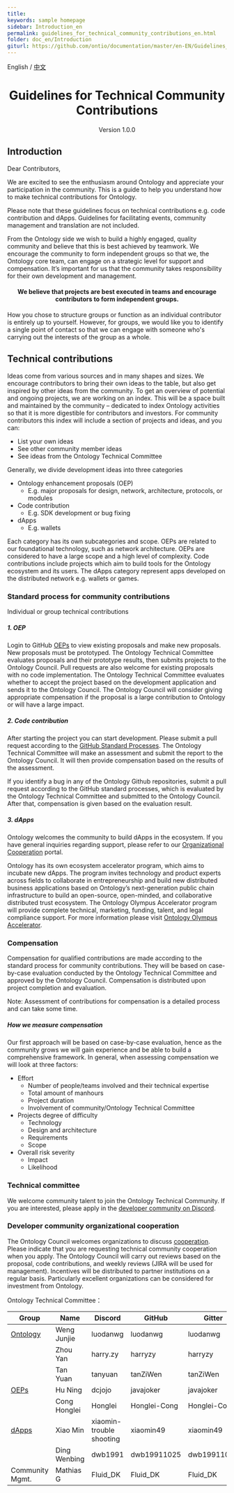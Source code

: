 ```yaml
---
title:
keywords: sample homepage
sidebar: Introduction_en
permalink: guidelines_for_technical_community_contributions_en.html
folder: doc_en/Introduction
giturl: https://github.com/ontio/documentation/master/en-EN/Guidelines_for_technical_community_contributions.md
---
```


English / [中文](./guidelines_for_technical_community_contributions_zh.html)

<h1 align="center">Guidelines for Technical Community Contributions</h1>

<p align="center" class="version">Version 1.0.0 </p> 

## Introduction

Dear Contributors,

We are excited to see the enthusiasm around Ontology and appreciate your participation in the community. This is a guide to help you understand how to make technical contributions for Ontology.

Please note that these guidelines focus on technical contributions e.g. code contribution and dApps. Guidelines for facilitating events, community management and translation are not included.

From the Ontology side we wish to build a highly engaged, quality community and believe that this is best achieved by teamwork. We encourage the community to form independent groups so that we, the Ontology core team, can engage on a strategic level for support and compensation. It’s important for us that the community takes responsibility for their own development and management.

<h4 align="center">We believe that projects are best executed in teams and encourage contributors to form independent groups.</h4>

How you chose to structure groups or function as an individual contributor is entirely up to yourself. However, for groups, we would like you to identify a single point of contact so that we can engage with someone who's carrying out the interests of the group as a whole.

## Technical contributions

Ideas come from various sources and in many shapes and sizes. We encourage contributors to bring their own ideas to the table, but also get inspired by other ideas from the community.
To get an overview of potential and ongoing projects, we are working on an index. This will be a space built and maintained by the community – dedicated to index Ontology activities so that it is more digestible for contributors and investors. For community contributors this index will include a section of projects and ideas, and you can:

- List your own ideas
-	See other community member ideas
-	See ideas from the Ontology Technical Committee

Generally, we divide development ideas into three categories

- Ontology enhancement proposals (OEP)
  - E.g. major proposals for design, network, architecture, protocols, or modules
- Code contribution
  - E.g. SDK development or bug fixing
- dApps
  - E.g. wallets

Each category has its own subcategories and scope. OEPs are related to our foundational technology, such as network architecture. OEPs are considered to have a large scope and a high level of complexity. Code contributions include projects which aim to build tools for the Ontology ecosystem and its users. The dApps category represent apps developed on the distributed network e.g. wallets or games.

### Standard process for community contributions

Individual or group technical contributions

##### 1. OEP

Login to GitHub [OEPs](https://github.com/ontio/OEPs) to view existing proposals and make new proposals. New proposals must be prototyped. The Ontology Technical Committee evaluates proposals and their prototype results, then submits projects to the Ontology Council. Pull requests are also welcome for existing proposals with no code implementation. The Ontology Technical Committee evaluates whether to accept the project based on the development application and sends it to the Ontology Council. The Ontology Council will consider giving appropriate compensation if the proposal is a large contribution to Ontology or will have a large impact.

##### 2. Code contribution

After starting the project you can start development. Please submit a pull request according to the [GitHub Standard Processes](https://help.github.com/). The Ontology Technical Committee will make an assessment and submit the report to the Ontology Council. It will then provide compensation based on the results of the assessment.

If you identify a bug in any of the Ontology Github repositories, submit a pull request according to the GitHub standard processes, which is evaluated by the Ontology Technical Committee and submitted to the Ontology Council. After that, compensation is given based on the evaluation result.

##### 3. dApps

Ontology welcomes the community to build dApps in the ecosystem. If you have general inquiries regarding support, please refer to our [Organizational Cooperation](https://info.ont.io/cooperation/en) portal.

Ontology has its own ecosystem accelerator program, which aims to incubate new dApps. The program invites technology and product experts across fields to collaborate in entrepreneurship and build new distributed business applications based on Ontology’s next-generation public chain infrastructure to build an open-source, open-minded, and collaborative distributed trust ecosystem. The Ontology Olympus Accelerator program will provide complete technical, marketing, funding, talent, and legal compliance support. For more information please visit [Ontology Olympus Accelerator](https://medium.com/ontologynetwork/ontology-launches-ecosystem-accelerator-program-ontology-olympus-accelerator-ooa-a2ad9229de83).

### Compensation

Compensation for qualified contributions are made according to the standard process for community contributions. They will be based on case-by-case evaluation conducted by the Ontology Technical Committee and approved by the Ontology Council. Compensation is distributed upon project completion and evaluation.  

Note: Assessment of contributions for compensation is a detailed process and can take some time.

##### How we measure compensation

Our first approach will be based on case-by-case evaluation, hence as the community grows we will gain experience and be able to build a comprehensive framework. In general, when assessing compensation we will look at three factors:

- Effort
  - Number of people/teams involved and their technical expertise
  - Total amount of manhours
  - Project duration
  - Involvement of community/Ontology Technical Committee
- Projects degree of difficulty
  - Technology
  - Design and architecture
  - Requirements
  - Scope
- Overall risk severity
  - Impact
  - Likelihood

### Technical committee

We welcome community talent to join the Ontology Technical Community. If you are interested, please apply in the [developer community on Discord](https://discord.gg/4TQujHj).

### Developer community organizational cooperation

The Ontology Council welcomes organizations to discuss [cooperation](https://info.ont.io/cooperation/en). Please indicate that you are requesting technical community cooperation when you apply. The Ontology Council will carry out reviews based on the proposal, code contributions, and weekly reviews (JIRA will be used for management). Incentives will be distributed to partner institutions on a regular basis. Particularly excellent organizations can be considered for investment from Ontology.





Ontology Technical Committee：

| **Group**                                     | **Name**     | **Discord**              | **GitHub**   | **Gitter**   |
| --------------------------------------------- | ------------ | ------------------------ | ------------ | ------------ |
| [Ontology](https://github.com/ontio/ontology) | Weng Junjie  | luodanwg                 | luodanwg     | luodanwg     |
|                                               | Zhou Yan     | harry.zy                 | harryzy      | harryzy      |
|                                               | Tan Yuan     | tanyuan                  | tanZiWen     | tanZiWen     |
| [OEPs](https://github.com/ontio/OEPs)         | Hu Ning      | dcjojo                   | javajoker    | javajoker    |
|                                               | Cong Honglei | Honglei                  | Honglei-Cong | Honglei-Cong |
| [dApps](https://github.com/ontio/ONTO)        | Xiao Min     | xiaomin-trouble shooting | xiaomin49    | xiaomin49    |
|                                               | Ding Wenbing | dwb1991                  | dwb19911025  | dwb19911025  |
|  Community Mgmt.                              | Mathias G    | Fluid_DK                 | Fluid_DK     | Fluid_DK     |
